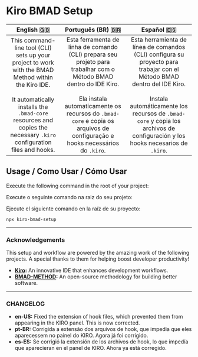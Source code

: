 # Kiro BMAD Setup

| English 🇬🇧 | Português (BR) 🇧🇷 | Español 🇪🇸 |
|:---:|:---:|:---:|
| This command-line tool (CLI) sets up your project to work with the BMAD Method within the Kiro IDE.<br/><br/>It automatically installs the `.bmad-core` resources and copies the necessary `.kiro` configuration files and hooks. | Esta ferramenta de linha de comando (CLI) prepara seu projeto para trabalhar com o Método BMAD dentro do IDE Kiro.<br/><br/>Ela instala automaticamente os recursos do `.bmad-core` e copia os arquivos de configuração e hooks necessários do `.kiro`. | Esta herramienta de línea de comandos (CLI) configura su proyecto para trabajar con el Método BMAD dentro del IDE Kiro.<br/><br/>Instala automáticamente los recursos de `.bmad-core` y copia los archivos de configuración y los hooks necesarios de `.kiro`. |

## Usage / Como Usar / Cómo Usar

Execute the following command in the root of your project:

Execute o seguinte comando na raiz do seu projeto:

Ejecute el siguiente comando en la raíz de su proyecto:

```
npx kiro-bmad-setup
```

---

### Acknowledgements

This setup and workflow are powered by the amazing work of the following projects. A special thanks to them for helping boost developer productivity!

-   **[Kiro](https://github.com/kirodotdev/Kiro):** An innovative IDE that enhances development workflows.
-   **[BMAD-METHOD](https://github.com/bmad-code-org/BMAD-METHOD):** An open-source methodology for building better software.

---

### CHANGELOG

-   **en-US:** Fixed the extension of hook files, which prevented them from appearing in the KIRO panel. This is now corrected.
-   **pt-BR:** Corrigida a extensão dos arquivos de hook, que impedia que eles aparecessem no painel do KIRO. Agora já foi corrigido.
-   **es-ES:** Se corrigió la extensión de los archivos de hook, lo que impedía que aparecieran en el panel de KIRO. Ahora ya está corregido.
